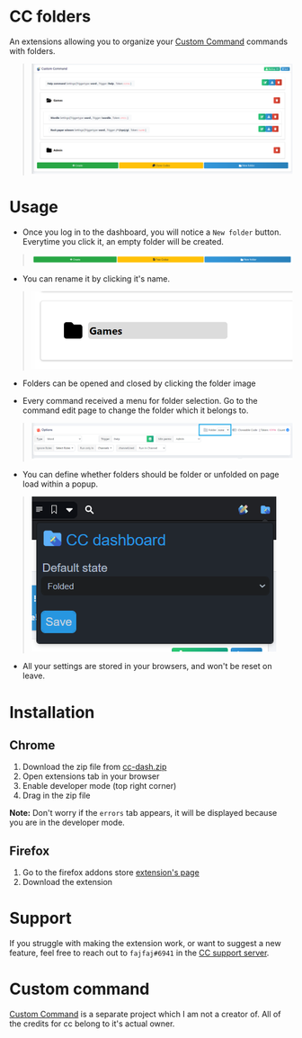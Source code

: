 # CC folders
An extensions allowing you to organize your [Custom Command](https://ccbot.me/) commands with folders.
> ![Overview](guide/overview.png)

# Usage
+ Once you log in to the dashboard, you will notice a `New folder` button.
Everytime you click it, an empty folder will be created.
> ![New folder](guide/newFolder.png)

+ You can rename it by clicking it's name.
> ![Folder rename.png](guide/folderRename.png)

+ Folders can be opened and closed by clicking the folder image

+ Every command received a menu for folder selection.
Go to the command edit page to change the folder which it belongs to.
> ![Add command to folder](guide/folderMenu.png)

+ You can define whether folders should be folder or unfolded on page load within a popup.
> ![Popup](guide/popup.png)

+ All your settings are stored in your browsers, and won't be reset on leave.

# Installation
## Chrome
1. Download the zip file from [cc-dash.zip](cc-dash.zip?raw=1)
2. Open extensions tab in your browser
3. Enable developer mode (top right corner)
4. Drag in the zip file

**Note:** Don't worry if the `errors` tab appears, it will be displayed because you are in the developer mode.

## Firefox
1. Go to the firefox addons store [extension's page](https://addons.mozilla.org/en-US/firefox/addon/cc-dashboard-folders/)
2. Download the extension

# Support
If you struggle with making the extension work, or want to suggest a new feature, feel free to reach out to `fajfaj#6941` in the [CC support server](https:/ccbot.me/join).

# Custom command
[Custom Command](https://ccbot.me/) is a separate project which I am not a creator of. 
All of the credits for cc belong to it's actual owner.